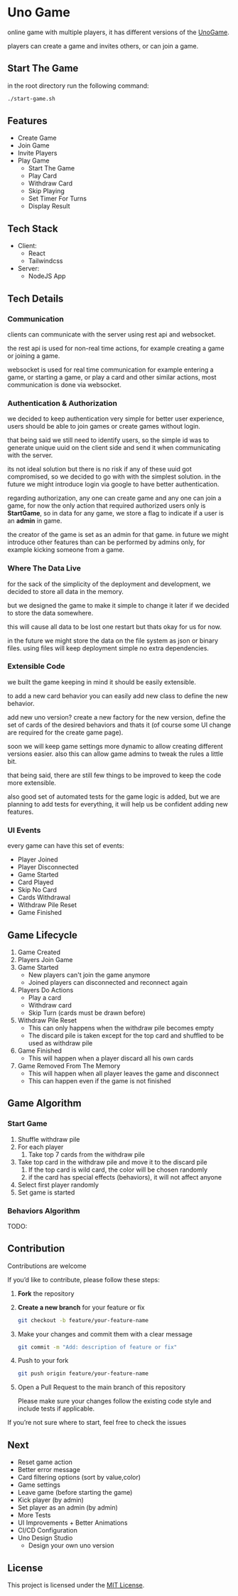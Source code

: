 # Uno Game

online game with multiple players, it has different versions of the [UnoGame](https://www.unorules.com/).

players can create a game and invites others, or can join a game.

## Start The Game

in the root directory run the following command:

```bash
./start-game.sh
```

## Features

- Create Game
- Join Game
- Invite Players
- Play Game
  - Start The Game
  - Play Card
  - Withdraw Card
  - Skip Playing
  - Set Timer For Turns
  - Display Result

## Tech Stack

- Client:
  - React
  - Tailwindcss
- Server:
  - NodeJS App

## Tech Details

### Communication

clients can communicate with the server using rest api and websocket.

the rest api is used for non-real time actions, for example creating a game or joining a game.

websocket is used for real time communication for example entering a game, or starting a game, or play a card and
other similar actions, most communication is done via websocket.

### Authentication & Authorization

we decided to keep authentication very simple for better user experience, users should be able to join games or create games without login.

that being said we still need to identify users, so the simple id was to generate unique uuid on the client side and send it when communicating with the server.

its not ideal solution but there is no risk if any of these uuid got compromised, so we decided to go with with the simplest solution.
in the future we might introduce login via google to have better authentication.

regarding authorization, any one can create game and any one can join a game, for now the only action that required authorized users only is **StartGame**, so in data for any game, we store a flag to indicate if a user is an **admin** in game.

the creator of the game is set as an admin for that game.
in future we might introduce other features than can be performed by admins only, for example kicking someone from a game.

### Where The Data Live

for the sack of the simplicity of the deployment and development, we decided to store all data in the memory.

but we designed the game to make it simple to change it later if we decided to store the data somewhere.

this will cause all data to be lost one restart but thats okay for us for now.

in the future we might store the data on the file system as json or binary files. using files will keep deployment simple no extra dependencies.

### Extensible Code

we built the game keeping in mind it should be easily extensible.

to add a new card behavior you can easily add new class to define the new behavior.

add new uno version? create a new factory for the new version, define the set of cards of the desired behaviors and thats it (of course some UI change are required for the create game page).

soon we will keep game settings more dynamic to allow creating different versions easier. also this can allow game admins to tweak the rules a little bit.

that being said, there are still few things to be improved to keep the code more extensible.

also good set of automated tests for the game logic is added, but we are planning to add tests for everything, it will help us be confident adding new features.

### UI Events

every game can have this set of events:

- Player Joined
- Player Disconnected
- Game Started
- Card Played
- Skip No Card
- Cards Withdrawal
- Withdraw Pile Reset
- Game Finished

## Game Lifecycle

1. Game Created
2. Players Join Game
3. Game Started
   - New players can't join the game anymore
   - Joined players can disconnected and reconnect again
4. Players Do Actions
   - Play a card
   - Withdraw card
   - Skip Turn (cards must be drawn before)
5. Withdraw Pile Reset
   - This can only happens when the withdraw pile becomes empty
   - The discard pile is taken except for the top card and shuffled to be used as withdraw pile
6. Game Finished
   - This will happen when a player discard all his own cards
7. Game Removed From The Memory
   - This will happen when all player leaves the game and disconnect
   - This can happen even if the game is not finished

## Game Algorithm

### Start Game

1. Shuffle withdraw pile
2. For each player
   1. Take top 7 cards from the withdraw pile
3. Take top card in the withdraw pile and move it to the discard pile
   1. If the top card is wild card, the color will be chosen randomly
   2. if the card has special effects (behaviors), it will not affect anyone
4. Select first player randomly
5. Set game is started

### Behaviors Algorithm

TODO:

## Contribution

Contributions are welcome

If you’d like to contribute, please follow these steps:

1. **Fork** the repository
2. **Create a new branch** for your feature or fix

   ```bash
   git checkout -b feature/your-feature-name
   ```

3. Make your changes and commit them with a clear message

   ```bash
   git commit -m "Add: description of feature or fix"
   ```

4. Push to your fork

   ```bash
   git push origin feature/your-feature-name
   ```

5. Open a Pull Request to the main branch of this repository

   Please make sure your changes follow the existing code style and include tests if applicable.

If you’re not sure where to start, feel free to check the issues

## Next

- Reset game action
- Better error message
- Card filtering options (sort by value,color)
- Game settings
- Leave game (before starting the game)
- Kick player (by admin)
- Set player as an admin (by admin)
- More Tests
- UI Improvements + Better Animations
- CI/CD Configuration
- Uno Design Studio
  - Design your own uno version

## License

This project is licensed under the [MIT License](LICENSE).
